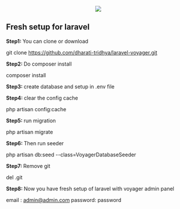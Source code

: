 <p align="center"><img src="https://laravel.com/assets/img/components/logo-laravel.svg"></p>

## Fresh setup for laravel

<b> Step1: </b> You can clone or download

git clone https://github.com/dharati-tridhya/laravel-voyager.git

<b> Step2: </b> Do composer install

composer install 

<b> Step3: </b> create database and setup in .env file

<b> Step4: </b> clear the config cache

php artisan config:cache

<b> Step5: </b> run migration

php artisan migrate

<b> Step6: </b> Then run seeder

php artisan db:seed --class=VoyagerDatabaseSeeder

<b> Step7: </b> Remove git

del .git

<b> Step8: </b> Now you have fresh setup of laravel with voyager admin panel

email : admin@admin.com
password: password

